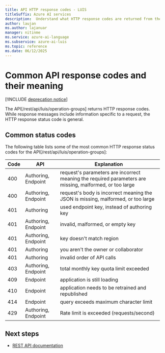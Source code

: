 ```yaml
---
title: API HTTP response codes - LUIS
titleSuffix: Azure AI services
description:  Understand what HTTP response codes are returned from the LUIS Authoring and Endpoint APIs.
author: laujan
ms.author: lajanuar
manager: nitinme
ms.service: azure-ai-language
ms.subservice: azure-ai-luis
ms.topic: reference
ms.date: 06/12/2025
---
```


# Common API response codes and their meaning

[!INCLUDE [deprecation notice](./includes/deprecation-notice.md)]


The API[/rest/api/luis/operation-groups] returns HTTP response codes. While response messages include information specific to a request, the HTTP response status code is general.

## Common status codes
The following table lists some of the most common HTTP response status codes for the API[/rest/api/luis/operation-groups]:

|Code|API|Explanation|
|:--|--|--|
|400|Authoring, Endpoint|request's parameters are incorrect meaning the required parameters are missing, malformed, or too large|
|400|Authoring, Endpoint|request's body is incorrect meaning the JSON is missing, malformed, or too large|
|401|Authoring|used endpoint key, instead of authoring key|
|401|Authoring, Endpoint|invalid, malformed, or empty key|
|401|Authoring, Endpoint| key doesn't match region|
|401|Authoring|you aren't the owner or collaborator|
|401|Authoring|invalid order of API calls|
|403|Authoring, Endpoint|total monthly key quota limit exceeded|
|409|Endpoint|application is still loading|
|410|Endpoint|application needs to be retrained and republished|
|414|Endpoint|query exceeds maximum character limit|
|429|Authoring, Endpoint|Rate limit is exceeded (requests/second)|

## Next steps

* [REST API documentation](/rest/api/luis/operation-groups)
